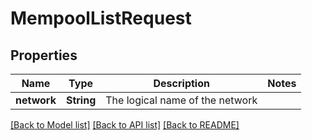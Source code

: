# MempoolListRequest

## Properties

Name | Type | Description | Notes
------------ | ------------- | ------------- | -------------
**network** | **String** | The logical name of the network | 

[[Back to Model list]](../README.md#documentation-for-models) [[Back to API list]](../README.md#documentation-for-api-endpoints) [[Back to README]](../README.md)


